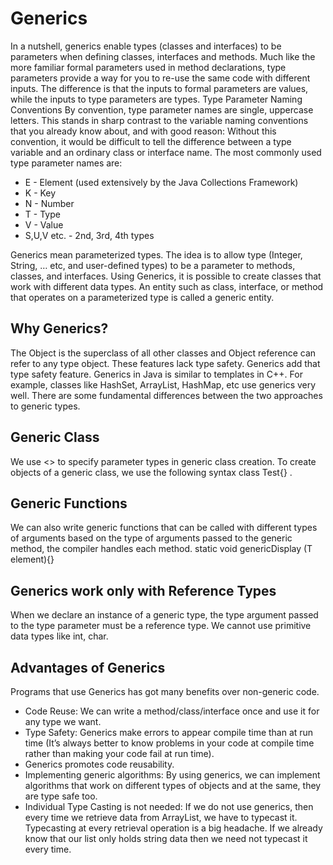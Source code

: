 # Generics

In a nutshell, generics enable types (classes and interfaces) to be parameters when defining classes, interfaces and
methods. Much like the more familiar formal parameters used in method declarations, type parameters provide a way for
you to re-use the same code with different inputs. The difference is that the inputs to formal parameters are values,
while the inputs to type parameters are types.
Type Parameter Naming Conventions
By convention, type parameter names are single, uppercase letters. This stands in sharp contrast to the variable naming
conventions that you already know about, and with good reason: Without this convention, it would be difficult to tell
the difference between a type variable and an ordinary class or interface name.
The most commonly used type parameter names are:

- E - Element (used extensively by the Java Collections Framework)
- K - Key
- N - Number
- T - Type
- V - Value
- S,U,V etc. - 2nd, 3rd, 4th types

Generics mean parameterized types. The idea is to allow type (Integer, String, … etc, and user-defined types) to be a
parameter to methods, classes, and interfaces. Using Generics, it is possible to create classes that work with different
data types.
An entity such as class, interface, or method that operates on a parameterized type is called a generic entity.

## Why Generics?

The Object is the superclass of all other classes and Object reference can refer to any type object. These features lack
type safety. Generics add that type safety feature.
Generics in Java is similar to templates in C++. For example, classes like HashSet, ArrayList, HashMap, etc use generics
very well. There are some fundamental differences between the two approaches to generic types.

## Generic Class

We use <> to specify parameter types in generic class creation. To create objects of a generic class, we use the
following syntax class Test<T>{} .

## Generic Functions

We can also write generic functions that can be called with different types of arguments based on the type of arguments
passed to the generic method, the compiler handles each method.
static <T> void genericDisplay (T element){}

## Generics work only with Reference Types

When we declare an instance of a generic type, the type argument passed to the type parameter must be a reference type.
We cannot use primitive data types like int, char.

## Advantages of Generics

Programs that use Generics has got many benefits over non-generic code.

- Code Reuse: We can write a method/class/interface once and use it for any type we want.
- Type Safety: Generics make errors to appear compile time than at run time (It’s always better to know problems in your
  code at compile time rather than making your code fail at run time).
- Generics promotes code reusability.
- Implementing generic algorithms: By using generics, we can implement algorithms that work on different types of
  objects and at the same, they are type safe too.
- Individual Type Casting is not needed: If we do not use generics, then every time we retrieve data from ArrayList, we
  have to typecast it. Typecasting at every retrieval operation is a big headache. If we already know that our list only
  holds string data then we need not typecast it every time.
